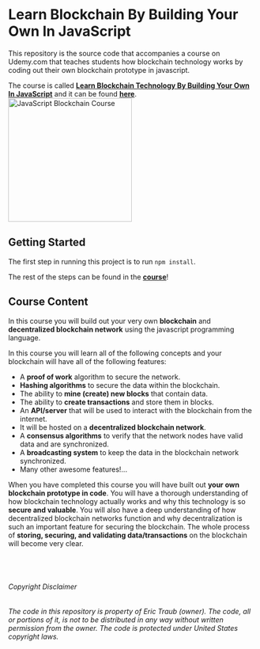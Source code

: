 # Learn Blockchain By Building Your Own In JavaScript

This repository is the source code that accompanies a course on Udemy.com that teaches students how blockchain technology works by coding out their own blockchain prototype in javascript.

The course is called **[Learn Blockchain Technology By Building Your Own In JavaScript](https://www.udemy.com/build-a-blockchain-in-javascript/?couponCode=GHDISCOUNT)** and it can be found **[here](https://www.udemy.com/build-a-blockchain-in-javascript/?couponCode=GHDISCOUNT)**.
<br/>
<a href="https://www.udemy.com/build-a-blockchain-in-javascript/?couponCode=GHDISCOUNT"><img src="https://i.imgur.com/CzdyaiX.png" alt="JavaScript Blockchain Course" width="250px"/></a>
<br/>

## Getting Started

The first step in running this project is to run `npm install`.

The rest of the steps can be found in the **[course](https://www.udemy.com/build-a-blockchain-in-javascript/?couponCode=GHDISCOUNT)**!
<br/>

## Course Content

In this course you will build out your very own **blockchain** and **decentralized blockchain network** using the javascript programming language.

In this course you will learn all of the following concepts and your blockchain will have all of the following features:

- A **proof of work** algorithm to secure the network.
- **Hashing algorithms** to secure the data within the blockchain.
- The ability to **mine (create) new blocks** that contain data.
- The ability to **create transactions** and store them in blocks.
- An **API/server** that will be used to interact with the blockchain from the internet.
- It will be hosted on a **decentralized blockchain network**.
- A **consensus algorithms** to verify that the network nodes have valid data and are synchronized.
- A **broadcasting system** to keep the data in the blockchain network synchronized.
- Many other awesome features!...

When you have completed this course you will have built out **your own blockchain prototype in code**.  You will have a thorough understanding of how blockchain technology actually works and why this technology is so **secure and valuable**.  You will also have a deep understanding of how decentralized blockchain networks function and why decentralization is such an important feature for securing the blockchain. The whole process of **storing, securing, and validating data/transactions** on the blockchain will become very clear.
<br/><br/><br/><br/>
###### Copyright Disclaimer
###### The code in this repository is property of Eric Traub (owner). The code, all or portions of it, is not to be distributed in any way without written permission from the owner.  The code is protected under United States copyright laws.